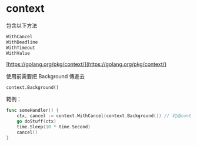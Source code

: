 # context

包含以下方法

```go
WithCancel
WithDeadline
WithTimeout
WithValue
```

[https://golang.org/pkg/context/](https://golang.org/pkg/context/)

使用前需要把 Background 傳進去

```text
context.Background()
```

範例：

```go
func someHandler() {
    ctx, cancel := context.WithCancel(context.Background()) // 利用context產生cancel方法
    go doStuff(ctx)
    time.Sleep(10 * time.Second)
    cancel()
}
```

